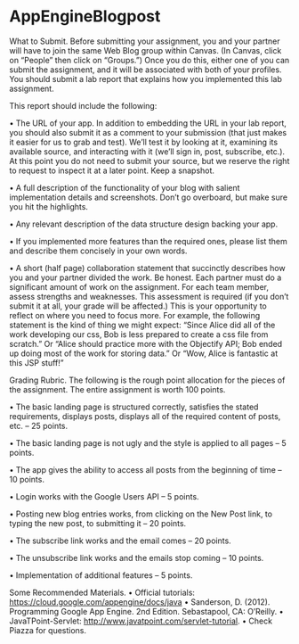 # AppEngineBlogpost

What to Submit. Before submitting your assignment, you and your
partner will have to join the same Web Blog group within Canvas. (In
Canvas, click on “People” then click on “Groups.”) Once you do this,
either one of you can submit the assignment, and it will be associated
with both of your profiles. You should submit a lab report that explains
how you implemented this lab assignment.

This report should include the following:

• The URL of your app. In addition to embedding the URL in your lab
report, you should also submit it as a comment to your submission
(that just makes it easier for us to grab and test). We’ll test it by
looking at it, examining its available source, and interacting with it
(we’ll sign in, post, subscribe, etc.). At this point you do not need
to submit your source, but we reserve the right to request to inspect
it at a later point. Keep a snapshot.

• A full description of the functionality of your blog with salient
implementation details and screenshots. Don’t go overboard, but
make sure you hit the highlights.

• Any relevant description of the data structure design backing your app.

• If you implemented more features than the required ones, please list
them and describe them concisely in your own words.

• A short (half page) collaboration statement that succinctly describes
how you and your partner divided the work. Be honest. Each 
partner must do a significant amount of work on the assignment.
For each team member, assess strengths and weaknesses. This
assessment is required (if you don’t submit it at all, your grade will
be affected.) This is your opportunity to reflect on where you need
to focus more. For example, the following statement is the kind of
thing we might expect: “Since Alice did all of the work developing
our css, Bob is less prepared to create a css file from scratch.” Or
“Alice should practice more with the Objectify API; Bob ended up
doing most of the work for storing data.” Or “Wow, Alice is
fantastic at this JSP stuff!”

Grading Rubric. The following is the rough point allocation for the
pieces of the assignment. The entire assignment is worth 100 points.

• The basic landing page is structured correctly, satisfies the stated
requirements, displays posts, displays all of the required content of
posts, etc. – 25 points.

• The basic landing page is not ugly and the style is applied to all pages
– 5 points.

• The app gives the ability to access all posts from the beginning of time
– 10 points.

• Login works with the Google Users API – 5 points.

• Posting new blog entries works, from clicking on the New Post link, to
typing the new post, to submitting it – 20 points.

• The subscribe link works and the email comes – 20 points.

• The unsubscribe link works and the emails stop coming – 10 points.

• Implementation of additional features – 5 points.

Some Recommended Materials.
• Official tutorials: https://cloud.google.com/appengine/docs/java
• Sanderson, D. (2012). Programming Google App Engine. 2nd Edition.
Sebastapool, CA: O’Reilly.
• JavaTPoint-Servlet: http://www.javatpoint.com/servlet-tutorial.
• Check Piazza for questions. 

